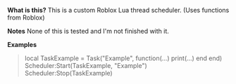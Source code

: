 **What is this?**
This is a custom Roblox Lua thread scheduler. (Uses functions from Roblox)

**Notes**
None of this is tested and I'm not finished with it.

**Examples**

> local TaskExample = Task("Example", function(...) print(...) end end)
> 	Scheduler:Start(TaskExample, "Example") 	
>   Scheduler:Stop(TaskExample)
